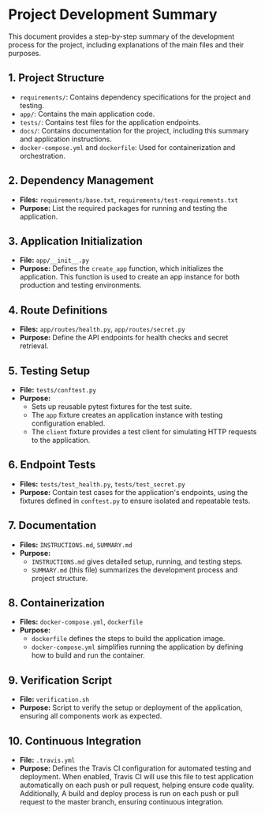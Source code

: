 # Project Development Summary

This document provides a step-by-step summary of the development process for the project, including explanations of the main files and their purposes.

## 1. Project Structure

- `requirements/`: Contains dependency specifications for the project and testing.
- `app/`: Contains the main application code.
- `tests/`: Contains test files for the application endpoints.
- `docs/`: Contains documentation for the project, including this summary and application instructions.
- `docker-compose.yml` and `dockerfile`: Used for containerization and orchestration.

## 2. Dependency Management

- **Files:** `requirements/base.txt`, `requirements/test-requirements.txt`
- **Purpose:** List the required packages for running and testing the application.

## 3. Application Initialization

- **File:** `app/__init__.py`
- **Purpose:** Defines the `create_app` function, which initializes the application. This function is used to create an app instance for both production and testing environments.

## 4. Route Definitions

- **Files:** `app/routes/health.py`, `app/routes/secret.py`
- **Purpose:** Define the API endpoints for health checks and secret retrieval. 

## 5. Testing Setup

- **File:** `tests/conftest.py`
- **Purpose:**
  - Sets up reusable pytest fixtures for the test suite.
  - The `app` fixture creates an application instance with testing configuration enabled.
  - The `client` fixture provides a test client for simulating HTTP requests to the application.

## 6. Endpoint Tests

- **Files:** `tests/test_health.py`, `tests/test_secret.py`
- **Purpose:** Contain test cases for the application's endpoints, using the fixtures defined in `conftest.py` to ensure isolated and repeatable tests.

## 7. Documentation

- **Files:** `INSTRUCTIONS.md`, `SUMMARY.md`
- **Purpose:**
  - `INSTRUCTIONS.md` gives detailed setup, running, and testing steps.
  - `SUMMARY.md` (this file) summarizes the development process and project structure.

## 8. Containerization

- **Files:** `docker-compose.yml`, `dockerfile`
- **Purpose:**
  - `dockerfile` defines the steps to build the application image.
  - `docker-compose.yml` simplifies running the application by defining how to build and run the container.

## 9. Verification Script

- **File:** `verification.sh`
- **Purpose:** Script to verify the setup or deployment of the application, ensuring all components work as expected.

## 10. Continuous Integration

- **File:** `.travis.yml`
- **Purpose:** Defines the Travis CI configuration for automated testing and deployment. When enabled, Travis CI will use this file to test application automatically on each push or pull request, helping ensure code quality. Additionally, A build and deploy process is run on each push or pull request to the master branch, ensuring continuous integration.
